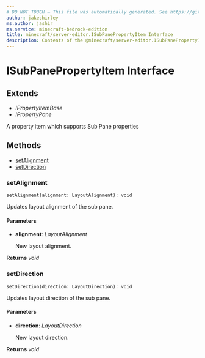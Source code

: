```yaml
---
# DO NOT TOUCH — This file was automatically generated. See https://github.com/mojang/minecraftapidocsgenerator to modify descriptions, examples, etc.
author: jakeshirley
ms.author: jashir
ms.service: minecraft-bedrock-edition
title: minecraft/server-editor.ISubPanePropertyItem Interface
description: Contents of the @minecraft/server-editor.ISubPanePropertyItem class.
---
```

# ISubPanePropertyItem Interface

## Extends
- *IPropertyItemBase*
- *IPropertyPane*

A property item which supports Sub Pane properties

## Methods
- [setAlignment](#setalignment)
- [setDirection](#setdirection)

### **setAlignment**
`
setAlignment(alignment: LayoutAlignment): void
`

Updates layout alignment of the sub pane.

#### **Parameters**
- **alignment**: *LayoutAlignment*
  
  New layout alignment.

**Returns** *void*

### **setDirection**
`
setDirection(direction: LayoutDirection): void
`

Updates layout direction of the sub pane.

#### **Parameters**
- **direction**: *LayoutDirection*
  
  New layout direction.

**Returns** *void*

